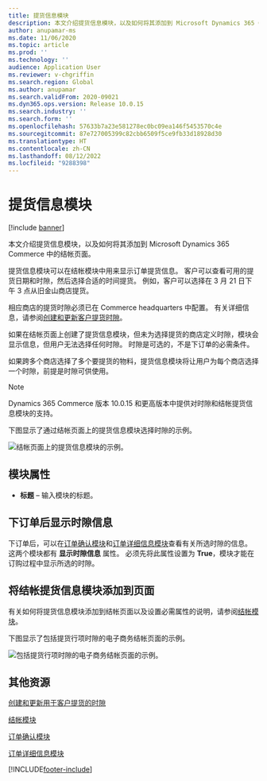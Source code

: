 ```yaml
---
title: 提货信息模块
description: 本文介绍提货信息模块，以及如何将其添加到 Microsoft Dynamics 365 Commerce 中的结帐页面。
author: anupamar-ms
ms.date: 11/06/2020
ms.topic: article
ms.prod: ''
ms.technology: ''
audience: Application User
ms.reviewer: v-chgriffin
ms.search.region: Global
ms.author: anupamar
ms.search.validFrom: 2020-09021
ms.dyn365.ops.version: Release 10.0.15
ms.search.industry: ''
ms.search.form: ''
ms.openlocfilehash: 57633b7a23e581278ec0bc09ea146f5453570c4e
ms.sourcegitcommit: 87e727005399c82cbb6509f5ce9fb33d18928d30
ms.translationtype: HT
ms.contentlocale: zh-CN
ms.lasthandoff: 08/12/2022
ms.locfileid: "9288398"
---
```

# <a name="pickup-information-module"></a>提货信息模块

[!include [banner](includes/banner.md)]

本文介绍提货信息模块，以及如何将其添加到 Microsoft Dynamics 365 Commerce 中的结帐页面。

提货信息模块可以在结帐模块中用来显示订单提货信息。 客户可以查看可用的提货日期和时隙，然后选择合适的时间提货。 例如，客户可以选择在 3 月 21 日下午 3 点从旧金山商店提货。

相应商店的提货时隙必须已在 Commerce headquarters 中配置。 有关详细信息，请参阅[创建和更新客户提货时隙](dev-itpro/pickup-timeslots.md)。

如果在结帐页面上创建了提货信息模块，但未为选择提货的商店定义时隙，模块会显示信息，但用户无法选择任何时隙。 时隙是可选的，不是下订单的必需条件。

如果跨多个商店选择了多个要提货的物料，提货信息模块将让用户为每个商店选择一个时隙，前提是时隙可供使用。

> [!NOTE]
> Dynamics 365 Commerce 版本 10.0.15 和更高版本中提供对时隙和结帐提货信息模块的支持。

下图显示了通过结帐页面上的提货信息模块选择时隙的示例。

![结帐页面上的提货信息模块的示例。](./dev-itpro/media/Curbside_timeslot_eCommerce.PNG)

## <a name="module-properties"></a>模块属性

- **标题** – 输入模块的标题。

## <a name="show-time-slot-information-after-an-order-is-placed"></a>下订单后显示时隙信息

下订单后，可以在[订单确认模块](order-confirmation-module.md)和[订单详细信息模块](account-management.md#order-details-page)查看有关所选时隙的信息。 这两个模块都有 **显示时隙信息** 属性。 必须先将此属性设置为 **True**，模块才能在订购过程中显示所选的时隙。

## <a name="add-a-checkout-pickup-information-module-to-a-page"></a>将结帐提货信息模块添加到页面

有关如何将提货信息模块添加到结帐页面以及设置必需属性的说明，请参阅[结帐模块](add-checkout-module.md)。

下图显示了包括提货行项时隙的电子商务结帐页面的示例。

![包括提货行项时隙的电子商务结帐页面的示例。](./dev-itpro/media/Curbside_timeslot_eCommerce_checkoutsummary.PNG)

## <a name="additional-resources"></a>其他资源

[创建和更新用于客户提货的时隙](dev-itpro/pickup-timeslots.md)

[结帐模块](add-checkout-module.md)

[订单确认模块](order-confirmation-module.md)

[订单详细信息模块](account-management.md)


[!INCLUDE[footer-include](../includes/footer-banner.md)]
